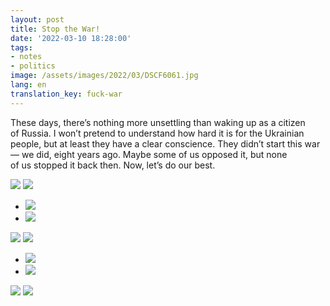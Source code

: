```yaml
---
layout: post
title: Stop the War!
date: '2022-03-10 18:28:00'
tags:
- notes
- politics
image: /assets/images/2022/03/DSCF6061.jpg
lang: en
translation_key: fuck-war
---
```


These days, there’s nothing more unsettling than waking up as a citizen of Russia. I won’t pretend to understand how hard it is for the Ukrainian people, but at least they have a clear conscience. They didn’t start this war — we did, eight years ago. Maybe some of us opposed it, but none of us stopped it back then. Now, let’s do our best.

![](/assets/images/2022/03/DSCF6025.jpg)
![](/assets/images/2022/03/DSCF6061.jpg)
- ![](/assets/images/2022/03/DSCF6012-2.jpg)
- ![](/assets/images/2022/03/DSCF6013.jpg)

![](/assets/images/2022/03/DSCF5995-2.jpg)
![](/assets/images/2022/03/DSCF6039.jpg)
- ![](/assets/images/2022/03/DSCF5970-2.jpg)
- ![](/assets/images/2022/03/DSCF5984-2.jpg)

![](/assets/images/2022/03/DSCF6053.jpg)
![](/assets/images/2022/03/DSCF5971-2.jpg)
